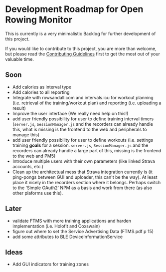 # Development Roadmap for Open Rowing Monitor

This is currently is a very minimalistic Backlog for further development of this project.

If you would like to contribute to this project, you are more than welcome, but please read the [Contributing Guidelines](CONTRIBUTING.md) first to get the most out of your valuable time.

## Soon

* Add calories as interval type
* Add calories to all reporting
* Integrate with rowsandall.com and intervals.icu for workout planning (i.e. retrieval of the training/workout plan) and reporting (i.e. uploading a result)
* Improve the user interface (We really need help on this!)
* add user friendly possibility for user to define training interval timers (`server.js`, `SessionManager.js` and the recorders can already handle this, what is missing is the frontend to the web and peripherals to manage this)
* add user friendly possibility for user to define workouts (i.e. settings training **goals** for a session. `server.js`, `SessionManager.js` and the recorders can already handle a large part of this, missing is the frontend to the web and PM5)
* Introduce multiple users with their own parameters (like linked Strava accounts, etc.)
* Clean up the architectual mess that Strava integration currently is (it ping-pongs between GUI and uploader, this can't be the way). At least place it nicely in the recorders section where it belongs. Perhaps switch to the 'Simple OAuth2' NPM as a basis and work from there (as also other plaforms use this).

## Later

* validate FTMS with more training applications and harden implementation (i.e. Holofit and Coxswain)
* figure out where to set the Service Advertising Data (FTMS.pdf p 15)
* add some attributes to BLE DeviceInformationService

## Ideas

* Add GUI indicators for training zones

